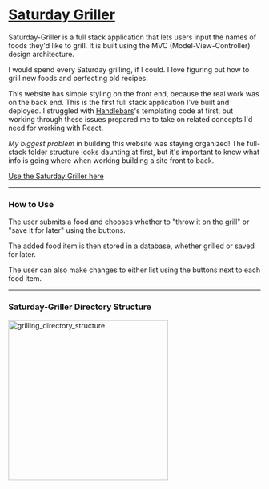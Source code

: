 # [Saturday Griller](https://calm-inlet-44967.herokuapp.com/)

Saturday-Griller is a full stack application that lets users input the names of foods they'd like to grill. It is built using the MVC (Model-View-Controller) design architecture. 

I would spend every Saturday grilling, if I could. I love figuring out how to grill new foods and perfecting old recipes. 

This website has simple styling on the front end, because the real work was on the back end. This is the first full stack application I've built and deployed. I struggled with [Handlebars](https://handlebarsjs.com/)'s templating code at first, but working through these issues prepared me to take on related concepts I'd need for working with React. 

_My biggest problem_ in building this website was staying organized! The full-stack folder structure looks daunting at first, but it's important to know what info is going where when working building a site front to back. 

[Use the Saturday Griller here](https://calm-inlet-44967.herokuapp.com/)

---
### How to Use

The user submits a food and chooses whether to "throw it on the grill" or "save it for later" using the buttons. 

The added food item is then stored in a database, whether grilled or saved for later.

The user can also make changes to either list using the buttons next to each food item.

---
### Saturday-Griller Directory Structure

<img width="319" alt="grilling_directory_structure" src="https://user-images.githubusercontent.com/34424478/42044404-f0709056-7ac6-11e8-9a48-50a47fe7a7f2.png">


